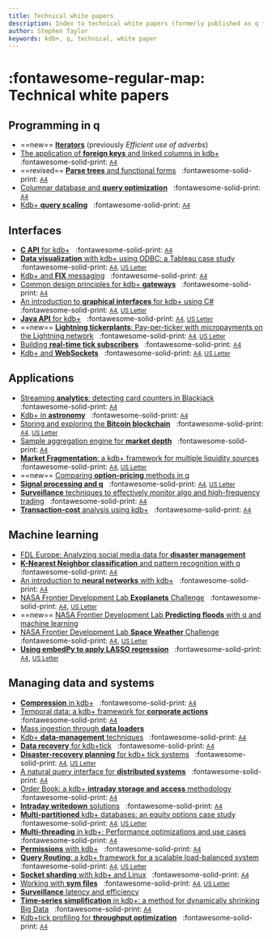 ```yaml
---
title: Technical white papers
description: Index to technical white papers (formerly published as q for Gods)
author: Stephen Taylor
keywords: kdb+, q, technical, white paper
---
```

# :fontawesome-regular-map: Technical white papers


## Programming in q

-   ==new== [**Iterators**](iterators/index.md) (previously _Efficient use of adverbs_)
-   [The application of **foreign keys** and linked columns in kdb+](foreign-keys.md) &nbsp; :fontawesome-solid-print: [<small>A4</small>](/download/wp/the_application_of_foreign_keys_and_linked_columns_in_kdb.pdf)
-   ==revised== [**Parse trees** and functional forms](parse-trees.md) &nbsp; :fontawesome-solid-print: [<small>A4</small>](/download/wp/parse_trees_and_functional_forms.pdf)
-   [Columnar database and **query optimization**](columnar-database/index.md) &nbsp; :fontawesome-solid-print: [<small>A4</small>](/download/wp/columnar_database_and_query_optimization.pdf)
-   [Kdb+ **query scaling**](query-scaling.md) &nbsp; :fontawesome-solid-print: [<small>A4</small>](/download/wp/kdb_query_scaling.pdf)


## Interfaces

-   [**C API** for kdb+](capi/index.md) &nbsp; :fontawesome-solid-print: [<small>A4</small>](/download/wp/c_api_for_kdb.pdf)
-   [**Data visualization** with kdb+ using ODBC: a Tableau case study](data-visualization/index.md) &nbsp; :fontawesome-solid-print: <small>[A4](/download/wp/data-visualization-a4.pdf), [US&nbsp;Letter](/download/wp/data-visualization-us.pdf)</small>
-   [Kdb+ and **FIX** messaging](fix-messaging.md) &nbsp; :fontawesome-solid-print: [<small>A4</small>](/download/wp/kdb_and_fix_messaging.pdf)
-   [Common design principles for kdb+ **gateways**](gateway-design/index.md) &nbsp; :fontawesome-solid-print: [<small>A4</small>](/download/wp/common_design_principles_for_kdb_gateways.pdf)
-   [An introduction to **graphical interfaces** for kdb+ using C#](gui/index.md) &nbsp; :fontawesome-solid-print: <small>[A4](/download/wp/csharp-gui-a4.pdf), [US&nbsp;Letter](/download/wp/csharp-gui-us.pdf)</small>
-   [**Java API** for kdb+](java-api/index.md) &nbsp; :fontawesome-solid-print: <small>[A4](/download/wp/java-api-a4.pdf), [US&nbsp;Letter](/download/wp/java-api-us.pdf)</small>
-   ==new== [**Lightning tickerplants**: Pay-per-ticker with micropayments on the Lightning network](lightning-tickerplants/index.md) &nbsp; :fontawesome-solid-print: <small>[A4](/download/wp/lightning-a4.pdf), [US&nbsp;Letter](/download/wp/lightning-us.pdf)</small>
-   [Building **real-time tick subscribers**](rt-tick/index.md) &nbsp; :fontawesome-solid-print: [<small>A4</small>](/download/wp/building_real_time_tick_subscribers.pdf)
-   [Kdb+ and **WebSockets**](websockets/index.md) &nbsp; :fontawesome-solid-print: <small>[A4](/download/wp/websockets-a4.pdf), [US&nbsp;Letter](/download/wp/websockets-us.pdf)</small>


## Applications

-   [Streaming **analytics**: detecting card counters in Blackjack](card-counters/index.md) &nbsp; :fontawesome-solid-print: [<small>A4</small>](/download/wp/card-counters-in-blackjack.pdf)
-   [Kdb+ in **astronomy**](astronomy.md) &nbsp; :fontawesome-solid-print: [<small>A4</small>](/download/wp/kdb_in_astronomy.pdf)
-   [Storing and exploring the **Bitcoin blockchain**](blockchain/index.md) &nbsp; :fontawesome-solid-print: <small>[A4](/download/wp/blockchain-a4.pdf), [US&nbsp;Letter](/download/wp/blockchain-us.pdf)</small>
-   [Sample aggregation engine for **market depth**](market-depth/index.md) &nbsp; :fontawesome-solid-print: [<small>A4</small>](/download/wp/sample_aggregation_engine_for_market_depth.pdf)
-   [**Market Fragmentation**: a kdb+ framework for multiple liquidity sources](market-fragmentation/index.md) &nbsp; :fontawesome-solid-print: <small>[A4](/download/wp/market-fragmentation-a4.pdf), [US&nbsp;Letter](/download/wp/market-fragmentation-us.pdf)</small>
-   ==new== [Comparing **option-pricing** methods in q](option-pricing/index.md)
-   [**Signal processing and q**](signal-processing/index.md) &nbsp; :fontawesome-solid-print: <small>[A4](/download/wp/signal-processing-a4.pdf), [US&nbsp;Letter](/download/wp/signal-processing-us.pdf)</small>
-   [**Surveillance** techniques to effectively monitor algo and high-frequency trading](surveillance/index.md) &nbsp; :fontawesome-solid-print: [<small>A4</small>](/download/wp/surveillance_techniques_to_effectively_monitor_algo_and_high_frequency_trading.pdf)
-   [**Transaction-cost** analysis using kdb+](transaction-cost.md) &nbsp; :fontawesome-solid-print: [<small>A4</small>](/download/wp/transaction_cost_analysis_using_kdb.pdf)


## Machine learning

-   [FDL Europe: Analyzing social media data for **disaster management**](disaster-management/index.md) 
-   [**K-Nearest Neighbor classification** and pattern recognition with q](machine-learning/index.md) &nbsp; :fontawesome-solid-print: [<small>A4</small>](/download/wp/machine_learning_in_kdb.pdf)
-   [An introduction to **neural networks** with kdb+](neural-networks/index.md) &nbsp; :fontawesome-solid-print: <small>[A4](/download/wp/an_introduction_to_neural_networks_with_kdb.pdf)</small>
-   [NASA Frontier Development Lab **Exoplanets** Challenge](exoplanets/index.md) &nbsp; :fontawesome-solid-print: [<small>A4</small>](/download/wp/exoplanets-a4.pdf), [<small>US&nbsp;Letter</small>](/download/wp/exoplanets-us.pdf)
-   ==new== [NASA Frontier Development Lab **Predicting floods** with q and machine learning](disaster-floods/index.md)
-   [NASA Frontier Development Lab **Space Weather** Challenge](space-weather/index.md) &nbsp; :fontawesome-solid-print: [<small>A4</small>](/download/wp/space-weather-a4.pdf), [<small>US&nbsp;Letter</small>](/download/wp/space-weather-us.pdf)
-   [**Using embedPy to apply LASSO regression**](embedpy-lasso/index.md) &nbsp; :fontawesome-solid-print: [<small>A4</small>](/download/wp/embedpy-lasso-a4.pdf), [<small>US&nbsp;Letter</small>](/download/wp/embedpy-lasso-us.pdf)


## Managing data and systems

<!-- -   [Migrating a kdb+ HDB to **Amazon EC2**](../cloud/aws/index.md) &nbsp; :fontawesome-solid-print: <small>[A4](../cloud/aws/aws-ec2-a4.pdf), [US&nbsp;Letter](../cloud/aws/aws-ec2-us.pdf)</small> -->
<!-- -   ==new== [Serverless kdb+ on **AWS Lambda**](aws-lambda/index.md)  -->
-   [**Compression** in kdb+](compress/index.md) &nbsp; :fontawesome-solid-print: [<small>A4</small>](/download/wp/compression_in_kdb.pdf)
-   [Temporal data: a kdb+ framework for **corporate actions**](corporate-actions.md) &nbsp; :fontawesome-solid-print: [<small>A4</small>](/download/wp/temporal_data_a_kdb_framework_for_corporate_actions.pdf)
-   [Mass ingestion through **data loaders**](data-loaders/index.md) 
-   [Kdb+ **data-management** techniques](data-management.md) &nbsp; :fontawesome-solid-print: [<small>A4</small>](/download/wp/kdb_data_management_sample_customisation_techniques_with_amendments.pdf)
-   [**Data recovery** for kdb+tick](data-recovery.md) &nbsp; :fontawesome-solid-print: [<small>A4</small>](/download/wp/data_recovery_for_kdb_tick.pdf)
-   [**Disaster-recovery planning** for kdb+ tick systems](disaster-recovery/index.md) &nbsp; :fontawesome-solid-print: <small>[A4](/download/wp/disaster-recovery-a4.pdf), [US Letter](/download/wp/disaster-recovery-us.pdf) </small>
-   [A natural query interface for **distributed systems**](query-interface.md) &nbsp; :fontawesome-solid-print: [<small>A4</small>](/download/wp/a_natural_query_interface_for_distributed_systems.pdf)
-   [Order Book: a kdb+ **intraday storage and access** methodology](order-book.md) &nbsp; :fontawesome-solid-print: [<small>A4</small>](/download/wp/order_book_a_kdb_intraday_storage_and_access_methodology.pdf)
-   [**Intraday writedown** solutions](intraday-writedown/index.md) &nbsp; :fontawesome-solid-print: [<small>A4</small>](/download/wp/intraday_writedown_solutions.pdf)
-   [**Multi-partitioned** kdb+ databases: an equity options case study](multi-partitioned-dbs/index.md) &nbsp; :fontawesome-solid-print: <small>[A4](/download/wp/multi-partitioned-dbs-a4.pdf), [US Letter](/download/wp/multi-partitioned-dbs-us.pdf)</small>
-   [**Multi-threading** in kdb+: Performance optimizations and use cases](multi-thread/index.md) &nbsp; :fontawesome-solid-print: [<small>A4</small>](/download/wp/multi_threading_in_kdb_performance_optimisations_and_use_cases.pdf)
-   [**Permissions** with kdb+](permissions/index.md) &nbsp; :fontawesome-solid-print: [<small>A4</small>](/download/wp/permissions_with_kdb.pdf)
-   [**Query Routing**: a kdb+ framework for a scalable load-balanced system](query-routing/index.md) &nbsp; :fontawesome-solid-print: <small>[A4](/download/wp/query-routing-a4.pdf), [US&nbsp;Letter](/download/wp/query-routing-us.pdf)</small>
-   [**Socket sharding** with kdb+ and Linux](socket-sharding/index.md) &nbsp; :fontawesome-solid-print: [<small>A4</small>](/download/wp/socket-sharding.pdf)
-   [Working with **sym files**](symfiles.md) &nbsp; :fontawesome-solid-print: <small>[A4](/download/wp/symfiles-a4.pdf), [US&nbsp;Letter](/download/wp/symfiles-us.pdf)</small>
-   [**Surveillance** latency and efficiency](surveillance-latency/index.md)
-   [**Time-series simplification** in kdb+: a method for dynamically shrinking Big Data](ts-shrink/index.md) &nbsp; :fontawesome-solid-print: [<small>A4</small>](/download/wp/time_series_simplification_in_kdb_a_method_for_dynamically_shrinking_big_data.pdf)
-   [Kdb+tick profiling for **throughput optimization**](tick-profiling.md) &nbsp; :fontawesome-solid-print: [<small>A4</small>](/download/wp/kdbtick_profiling_for_throughput_optimization.pdf)



